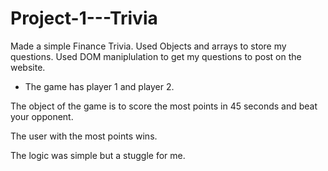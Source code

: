 # Project-1---Trivia

Made a simple Finance Trivia. 
Used Objects and arrays to store my questions. 
Used DOM maniplulation to get my questions to post on the website. 

- The game has player 1 and player 2. 

The object of the game is to score the most points in 45 seconds and beat your opponent. 

The user with the most points wins. 

The logic was simple but a stuggle for me. 

